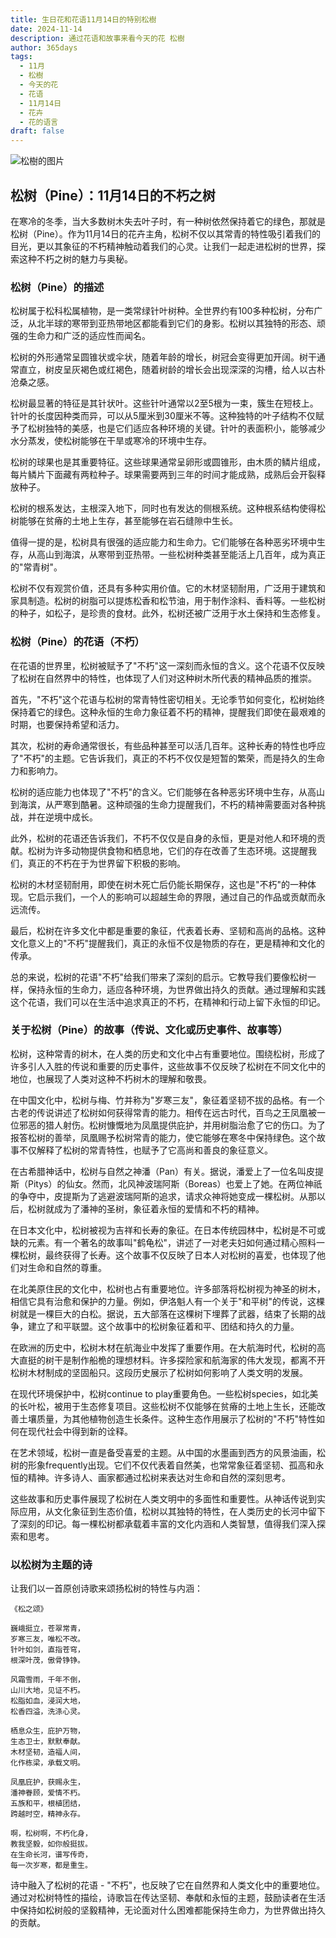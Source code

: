 ```yaml
---
title: 生日花和花语11月14日的特别松樹
date: 2024-11-14
description: 通过花语和故事来看今天的花 松樹
author: 365days
tags:
  - 11月
  - 松樹
  - 今天的花
  - 花语
  - 11月14日
  - 花卉
  - 花的语言
draft: false
---
```



![松樹的图片](https://cdn.pixabay.com/photo/2020/09/03/13/56/pine-5541335_1280.jpg#center)


## 松树（Pine）：11月14日的不朽之树

在寒冷的冬季，当大多数树木失去叶子时，有一种树依然保持着它的绿色，那就是松树（Pine）。作为11月14日的花卉主角，松树不仅以其常青的特性吸引着我们的目光，更以其象征的不朽精神触动着我们的心灵。让我们一起走进松树的世界，探索这种不朽之树的魅力与奥秘。

### 松树（Pine）的描述

松树属于松科松属植物，是一类常绿针叶树种。全世界约有100多种松树，分布广泛，从北半球的寒带到亚热带地区都能看到它们的身影。松树以其独特的形态、顽强的生命力和广泛的适应性而闻名。

松树的外形通常呈圆锥状或伞状，随着年龄的增长，树冠会变得更加开阔。树干通常直立，树皮呈灰褐色或红褐色，随着树龄的增长会出现深深的沟槽，给人以古朴沧桑之感。

松树最显著的特征是其针状叶。这些针叶通常以2至5根为一束，簇生在短枝上。针叶的长度因种类而异，可以从5厘米到30厘米不等。这种独特的叶子结构不仅赋予了松树独特的美感，也是它们适应各种环境的关键。针叶的表面积小，能够减少水分蒸发，使松树能够在干旱或寒冷的环境中生存。

松树的球果也是其重要特征。这些球果通常呈卵形或圆锥形，由木质的鳞片组成，每片鳞片下面藏有两粒种子。球果需要两到三年的时间才能成熟，成熟后会开裂释放种子。

松树的根系发达，主根深入地下，同时也有发达的侧根系统。这种根系结构使得松树能够在贫瘠的土地上生存，甚至能够在岩石缝隙中生长。

值得一提的是，松树具有很强的适应能力和生命力。它们能够在各种恶劣环境中生存，从高山到海滨，从寒带到亚热带。一些松树种类甚至能活上几百年，成为真正的"常青树"。

松树不仅有观赏价值，还具有多种实用价值。它的木材坚韧耐用，广泛用于建筑和家具制造。松树的树脂可以提炼松香和松节油，用于制作涂料、香料等。一些松树的种子，如松子，是珍贵的食材。此外，松树还被广泛用于水土保持和生态修复。

### 松树（Pine）的花语（不朽）

在花语的世界里，松树被赋予了"不朽"这一深刻而永恒的含义。这个花语不仅反映了松树在自然界中的特性，也体现了人们对这种树木所代表的精神品质的推崇。

首先，"不朽"这个花语与松树的常青特性密切相关。无论季节如何变化，松树始终保持着它的绿色。这种永恒的生命力象征着不朽的精神，提醒我们即使在最艰难的时期，也要保持希望和活力。

其次，松树的寿命通常很长，有些品种甚至可以活几百年。这种长寿的特性也呼应了"不朽"的主题。它告诉我们，真正的不朽不仅仅是短暂的繁荣，而是持久的生命力和影响力。

松树的适应能力也体现了"不朽"的含义。它们能够在各种恶劣环境中生存，从高山到海滨，从严寒到酷暑。这种顽强的生命力提醒我们，不朽的精神需要面对各种挑战，并在逆境中成长。

此外，松树的花语还告诉我们，不朽不仅仅是自身的永恒，更是对他人和环境的贡献。松树为许多动物提供食物和栖息地，它们的存在改善了生态环境。这提醒我们，真正的不朽在于为世界留下积极的影响。

松树的木材坚韧耐用，即使在树木死亡后仍能长期保存，这也是"不朽"的一种体现。它启示我们，一个人的影响可以超越生命的界限，通过自己的作品或贡献而永远流传。

最后，松树在许多文化中都是重要的象征，代表着长寿、坚韧和高尚的品格。这种文化意义上的"不朽"提醒我们，真正的永恒不仅是物质的存在，更是精神和文化的传承。

总的来说，松树的花语"不朽"给我们带来了深刻的启示。它教导我们要像松树一样，保持永恒的生命力，适应各种环境，为世界做出持久的贡献。通过理解和实践这个花语，我们可以在生活中追求真正的不朽，在精神和行动上留下永恒的印记。

### 关于松树（Pine）的故事（传说、文化或历史事件、故事等）

松树，这种常青的树木，在人类的历史和文化中占有重要地位。围绕松树，形成了许多引人入胜的传说和重要的历史事件，这些故事不仅反映了松树在不同文化中的地位，也展现了人类对这种不朽树木的理解和敬畏。

在中国文化中，松树与梅、竹并称为"岁寒三友"，象征着坚韧不拔的品格。有一个古老的传说讲述了松树如何获得常青的能力。相传在远古时代，百鸟之王凤凰被一位邪恶的猎人射伤。松树慷慨地为凤凰提供庇护，并用树脂治愈了它的伤口。为了报答松树的善举，凤凰赐予松树常青的能力，使它能够在寒冬中保持绿色。这个故事不仅解释了松树的常青特性，也赋予了它高尚和善良的象征意义。

在古希腊神话中，松树与自然之神潘（Pan）有关。据说，潘爱上了一位名叫皮提斯（Pitys）的仙女。然而，北风神波瑞阿斯（Boreas）也爱上了她。在两位神祇的争夺中，皮提斯为了逃避波瑞阿斯的追求，请求众神将她变成一棵松树。从那以后，松树就成为了潘神的圣树，象征着永恒的爱情和不朽的精神。

在日本文化中，松树被视为吉祥和长寿的象征。在日本传统园林中，松树是不可或缺的元素。有一个著名的故事叫"鹤龟松"，讲述了一对老夫妇如何通过精心照料一棵松树，最终获得了长寿。这个故事不仅反映了日本人对松树的喜爱，也体现了他们对生命和自然的尊重。

在北美原住民的文化中，松树也占有重要地位。许多部落将松树视为神圣的树木，相信它具有治愈和保护的力量。例如，伊洛魁人有一个关于"和平树"的传说，这棵树就是一棵巨大的白松。据说，五大部落在这棵树下埋葬了武器，结束了长期的战争，建立了和平联盟。这个故事中的松树象征着和平、团结和持久的力量。

在欧洲的历史中，松树木材在航海业中发挥了重要作用。在大航海时代，松树的高大直挺的树干是制作船桅的理想材料。许多探险家和航海家的伟大发现，都离不开松树木材制成的坚固船只。这段历史展示了松树如何影响了人类文明的发展。

在现代环境保护中，松树continue to play重要角色。一些松树species，如北美的长叶松，被用于生态修复项目。这些松树不仅能够在贫瘠的土地上生长，还能改善土壤质量，为其他植物创造生长条件。这种生态作用展示了松树的"不朽"特性如何在现代社会中得到新的诠释。

在艺术领域，松树一直是备受喜爱的主题。从中国的水墨画到西方的风景油画，松树的形象frequently出现。它们不仅代表着自然美，也常常象征着坚韧、孤高和永恒的精神。许多诗人、画家都通过松树来表达对生命和自然的深刻思考。

这些故事和历史事件展现了松树在人类文明中的多面性和重要性。从神话传说到实际应用，从文化象征到生态价值，松树以其独特的特性，在人类历史的长河中留下了深刻的印记。每一棵松树都承载着丰富的文化内涵和人类智慧，值得我们深入探索和思考。

### 以松树为主题的诗

让我们以一首原创诗歌来颂扬松树的特性与内涵：

    《松之颂》

    巍峨挺立，苍翠常青，
    岁寒三友，唯松不改。
    针叶如剑，直指苍穹，
    根深叶茂，傲骨铮铮。

    风霜雪雨，千年不倒，
    山川大地，见证不朽。
    松脂如血，浸润大地，
    松香四溢，洗涤心灵。

    栖息众生，庇护万物，
    生态卫士，默默奉献。
    木材坚韧，造福人间，
    化作栋梁，承载文明。

    凤凰庇护，获赐永生，
    潘神眷顾，爱情不朽。
    五族和平，根植团结，
    跨越时空，精神永存。

    啊，松树啊，不朽化身，
    教我坚毅，如你般挺拔。
    在生命长河，谱写传奇，
    每一次岁寒，都是重生。


诗中融入了松树的花语 - "不朽"，也反映了它在自然界和人类文化中的重要地位。通过对松树特性的描绘，诗歌旨在传达坚韧、奉献和永恒的主题，鼓励读者在生活中保持如松树般的坚毅精神，无论面对什么困难都能保持生命力，为世界做出持久的贡献。